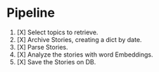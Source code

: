 # Pipeline

1. [X] Select topics to retrieve.
2. [X] Archive Stories, creating a dict by date.
3. [X] Parse Stories.
4. [X] Analyze the stories with word Embeddings.
5. [X] Save the Stories on DB.
